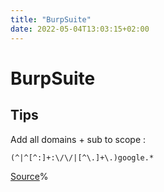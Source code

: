 ```yaml
---
title: "BurpSuite"
date: 2022-05-04T13:03:15+02:00
---
```


# BurpSuite

## Tips

Add all domains + sub to scope : 
```
(^|^[^:]+:\/\/|[^\.]+\.)google.*
```

[Source](https://ethicalsumit.medium.com/add-all-subdomains-to-scope-burp-suite-8132a357b09c)%  